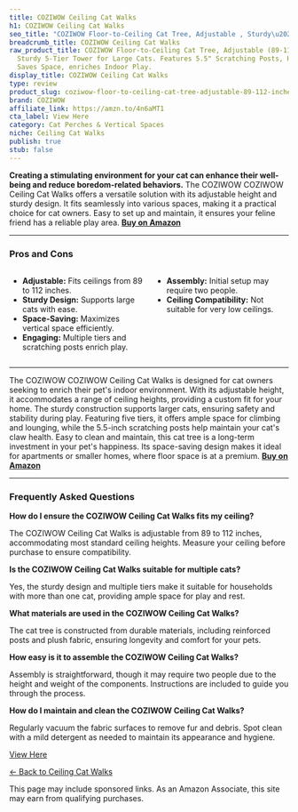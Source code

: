```yaml
---
title: COZIWOW Ceiling Cat Walks
h1: COZIWOW Ceiling Cat Walks
seo_title: "COZIWOW Floor-to-Ceiling Cat Tree, Adjustable , Sturdy\u2026"
breadcrumb_title: COZIWOW Ceiling Cat Walks
raw_product_title: COZIWOW Floor-to-Ceiling Cat Tree, Adjustable (89-112 inches),
  Sturdy 5-Tier Tower for Large Cats. Features 5.5" Scratching Posts, Hammock, Platforms.
  Saves Space, enriches Indoor Play.
display_title: COZIWOW Ceiling Cat Walks
type: review
product_slug: coziwow-floor-to-ceiling-cat-tree-adjustable-89-112-inches-sturdy-5-tie-28fdfdd4
brand: COZIWOW
affiliate_link: https://amzn.to/4n6aMT1
cta_label: View Here
category: Cat Perches & Vertical Spaces
niche: Ceiling Cat Walks
publish: true
stub: false
---
```


<div id="intro" class="full-width">
  <p><strong>Creating a stimulating environment for your cat can enhance their well-being and reduce boredom-related behaviors.</strong> The COZIWOW COZIWOW Ceiling Cat Walks offers a versatile solution with its adjustable height and sturdy design. It fits seamlessly into various spaces, making it a practical choice for cat owners. Easy to set up and maintain, it ensures your feline friend has a reliable play area. <a href="https://amzn.to/4n6aMT1" rel="nofollow sponsored noopener" target="_blank"><strong>Buy on Amazon</strong></a></p>
</div>

<hr />
<h3 id="pros-cons">Pros and Cons</h3>
<div class="pc-grid" style="display:grid;grid-template-columns:1fr 1fr;gap:16px;">
  <ul>
    <li><strong>Adjustable:</strong> Fits ceilings from 89 to 112 inches.</li>
    <li><strong>Sturdy Design:</strong> Supports large cats with ease.</li>
    <li><strong>Space-Saving:</strong> Maximizes vertical space efficiently.</li>
    <li><strong>Engaging:</strong> Multiple tiers and scratching posts enrich play.</li>
  </ul>
  <ul>
    <li><strong>Assembly:</strong> Initial setup may require two people.</li>
    <li><strong>Ceiling Compatibility:</strong> Not suitable for very low ceilings.</li>
  </ul>
</div>
<hr />

<div class="full-width">
  <p>The COZIWOW COZIWOW Ceiling Cat Walks is designed for cat owners seeking to enrich their pet's indoor environment. With its adjustable height, it accommodates a range of ceiling heights, providing a custom fit for your home. The sturdy construction supports larger cats, ensuring safety and stability during play. Featuring five tiers, it offers ample space for climbing and lounging, while the 5.5-inch scratching posts help maintain your cat's claw health. Easy to clean and maintain, this cat tree is a long-term investment in your pet's happiness. Its space-saving design makes it ideal for apartments or smaller homes, where floor space is at a premium. <a href="https://amzn.to/4n6aMT1" rel="nofollow sponsored noopener" target="_blank"><strong>Buy on Amazon</strong></a></p>
</div>

<hr />
<h3 id="faqs">Frequently Asked Questions</h3>

<p><strong>How do I ensure the COZIWOW Ceiling Cat Walks fits my ceiling?</strong></p>
<p>The COZIWOW Ceiling Cat Walks is adjustable from 89 to 112 inches, accommodating most standard ceiling heights. Measure your ceiling before purchase to ensure compatibility.</p>

<p><strong>Is the COZIWOW Ceiling Cat Walks suitable for multiple cats?</strong></p>
<p>Yes, the sturdy design and multiple tiers make it suitable for households with more than one cat, providing ample space for play and rest.</p>

<p><strong>What materials are used in the COZIWOW Ceiling Cat Walks?</strong></p>
<p>The cat tree is constructed from durable materials, including reinforced posts and plush fabric, ensuring longevity and comfort for your pets.</p>

<p><strong>How easy is it to assemble the COZIWOW Ceiling Cat Walks?</strong></p>
<p>Assembly is straightforward, though it may require two people due to the height and weight of the components. Instructions are included to guide you through the process.</p>

<p><strong>How do I maintain and clean the COZIWOW Ceiling Cat Walks?</strong></p>
<p>Regularly vacuum the fabric surfaces to remove fur and debris. Spot clean with a mild detergent as needed to maintain its appearance and hygiene.</p>
<p><a class="btn" href="https://amzn.to/4n6aMT1" target="_blank" rel="nofollow sponsored noopener">View Here</a></p>
<p><a href="/roundups/cat-perches-vertical-spaces/ceiling-cat-walks/">← Back to Ceiling Cat Walks</a></p>
<aside class="disclosure">This page may include sponsored links. As an Amazon Associate, this site may earn from qualifying purchases.</aside>
